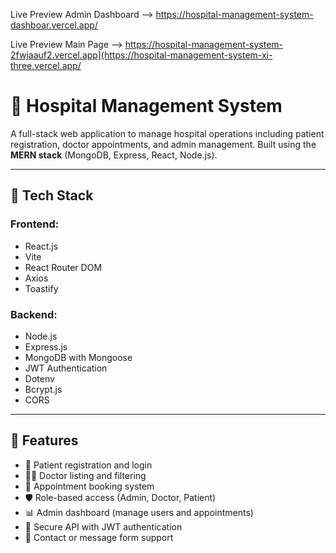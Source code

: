 Live Preview Admin Dashboard --> https://hospital-management-system-dashboar.vercel.app/

Live Preview Main Page --> https://hospital-management-system-2fwjaauf2.vercel.app](https://hospital-management-system-xi-three.vercel.app/


# 🏥 Hospital Management System

A full-stack web application to manage hospital operations including patient registration, doctor appointments, and admin management. Built using the **MERN stack** (MongoDB, Express, React, Node.js).

---

## 🔧 Tech Stack

### Frontend:
- React.js
- Vite
- React Router DOM
- Axios
- Toastify

### Backend:
- Node.js
- Express.js
- MongoDB with Mongoose
- JWT Authentication
- Dotenv
- Bcrypt.js
- CORS

---

## 🚀 Features

- 👤 Patient registration and login
- 👨‍⚕️ Doctor listing and filtering
- 📅 Appointment booking system
- 🛡️ Role-based access (Admin, Doctor, Patient)
- 📊 Admin dashboard (manage users and appointments)
- 🔐 Secure API with JWT authentication
- 📩 Contact or message form support
